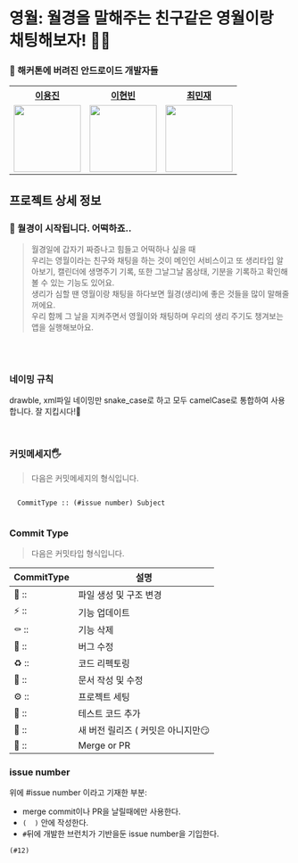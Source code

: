 # 영월: 월경을 말해주는 친구같은 영월이랑 채팅해보자! 🚀🌙

### 🤕 해커톤에 버려진 안드로이드 개발자들
<div align="center">
    <table>
        <th><a href="https://github.com/leesin0222">이용진</a></th>
        <th><a href="https://github.com/leehyeonbin">이현빈</a></th>
        <th><a href="https://github.com/snack655">최민재</a></th>
        <tr>
            <td>
                <img src="![ㅇㅇ](https://user-images.githubusercontent.com/90879448/194059696-8b1206be-cd83-43a0-9af8-b729533623ce.jpg)" width='120' />
            </td>
            <td>
                <img src="https://avatars.githubusercontent.com/u/82383983?v=4" width='120' />
            </td>
            <td>
                <img src="https://avatars.githubusercontent.com/u/80940200?v=4" width='120' />
            </td>
        </tr>
    </table>
</div>


## 프로젝트 상세 정보

### 📡 월경이 시작됩니다. 어떡하죠..

> 월경일에 갑자기 짜증나고 힘들고 어떡하나 싶을 때 <br>
> 우리는 영월이라는 친구와 채팅을 하는 것이 메인인 서비스이고 또 생리타입 알아보기, 캘린더에 생명주기 기록, 또한 그날그날 몸상태, 기분을 기록하고 확인해볼 수 있는 기능도 있어요. <br>
> 생리가 심할 땐 영월이랑 채팅을 하다보면 월경(생리)에 좋은 것들을 많이 말해줄꺼에요. <br>
> 우리 함께 그 날을 지켜주면서 영월이와 채팅하며 우리의 생리 주기도 챙겨보는 앱을 실행해보아요.

<br>
<br>

### 네이밍 규칙
drawble, xml파일 네이밍만 snake_case로 하고
모두 camelCase로 통합하여 사용합니다.
잘 지킵시다!🤔

<br>

### 커밋메세지🖐️

> 다음은 커밋메세지의 형식입니다.
``` 

  CommitType :: (#issue number) Subject
  
```

### Commit Type

 > 다음은 커밋타입 형식입니다.

| CommitType | 설명                              |
| ---------- | --------------------------------- |
| 📑 ::       | 파일 생성 및 구조 변경            |
| ⚡️ ::       | 기능 업데이트                     |
| ⚰️ ::       | 기능 삭제                         |
| 🐛 ::       | 버그 수정                         |
| ♻️ ::       | 코드 리펙토링                     |
| 📝 ::       | 문서 작성 및 수정                 |
| ⚙️ ::       | 프로젝트 세팅                     |
| 🧪 ::       | 테스트 코드 추가                  |
| 🚀 ::       | 새 버전 릴리즈 ( 커밋은 아니지만😏 |
| 🔀 ::       | Merge or PR                       |



### issue number

위에 #issue number 이라고 기재한 부분:

- merge commit이나 PR을 날릴때에만 사용한다.
- `(  )` 안에 작성한다.
- `#`뒤에 개발한 브런치가 기반을둔 issue number을 기입한다.

```
(#12)
```
